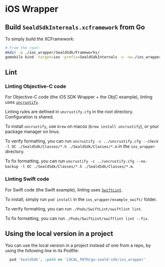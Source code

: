 # iOS Wrapper

## Build `SealdSdkInternals.xcframework` from Go

To simply build the XCFramework:

```bash
# From the root:
mkdir -p ./ios_wrapper/SealdSdk/Frameworks/
gomobile bind -target=ios -prefix=SealdSdkInternals -v -o=./ios_wrapper/SealdSdk/Frameworks/SealdSdkInternals.xcframework ./mobile_sdk
```

## Lint

### Linting Objective-C code

For Objective-C code (the iOS SDK Wrapper + the ObjC example), linting uses [`uncrustify`](https://github.com/uncrustify/uncrustify).

Linting rules are defined in `uncrustify.cfg` in the root directory. Configuration is shared.

To install `uncrustify`, use `brew` on macos (`brew install uncrustify`), or your package manager on linux.

To verify formatting, you can run `uncrustify -c ../uncrustify.cfg --check -l OC ./SealdSdk/Classes/*.h ./SealdSdk/Classes/*.m` in the `ios_wrapper` directory.

To fix formatting, you can run `uncrustify -c ../uncrustify.cfg --no-backup -l OC ./SealdSdk/Classes/*.h ./SealdSdk/Classes/*.m`.

### Linting Swift code

For Swift code (the Swift example), linting uses [`SwiftLint`](https://github.com/realm/SwiftLint).

To install, simply run `pod install` in the `ios_wrapper/example_swift/` folder.

To verify formatting, you can run `./Pods/SwiftLint/swiftlint lint`.

To fix formatting, you can run `./Pods/SwiftLint/swiftlint lint --fix`.

## Using the local version in a project

You can use the local version in a project instead of one from a repo, by using the following line in its Podfile:

```ruby
  pod 'SealdSdk', :path => 'LOCAL_PATH/go-seald-sdk/ios_wrapper'
```
